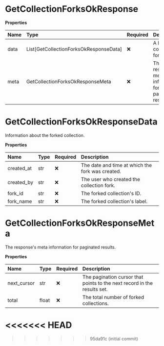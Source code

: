 # GetCollectionForksOkResponse

**Properties**

| Name | Type                                   | Required | Description                                            |
| :--- | :------------------------------------- | :------- | :----------------------------------------------------- |
| data | List[GetCollectionForksOkResponseData] | ❌       | A list of the collection's forks.                      |
| meta | GetCollectionForksOkResponseMeta       | ❌       | The response's meta information for paginated results. |

# GetCollectionForksOkResponseData

Information about the forked collection.

**Properties**

| Name       | Type | Required | Description                                      |
| :--------- | :--- | :------- | :----------------------------------------------- |
| created_at | str  | ❌       | The date and time at which the fork was created. |
| created_by | str  | ❌       | The user who created the collection fork.        |
| fork_id    | str  | ❌       | The forked collection's ID.                      |
| fork_name  | str  | ❌       | The forked collection's label.                   |

# GetCollectionForksOkResponseMeta

The response's meta information for paginated results.

**Properties**

| Name        | Type  | Required | Description                                                              |
| :---------- | :---- | :------- | :----------------------------------------------------------------------- |
| next_cursor | str   | ❌       | The pagination cursor that points to the next record in the results set. |
| total       | float | ❌       | The total number of forked collections.                                  |
<<<<<<< HEAD
=======

<!-- This file was generated by liblab | https://liblab.com/ -->
>>>>>>> 95da91c (initial commit)
